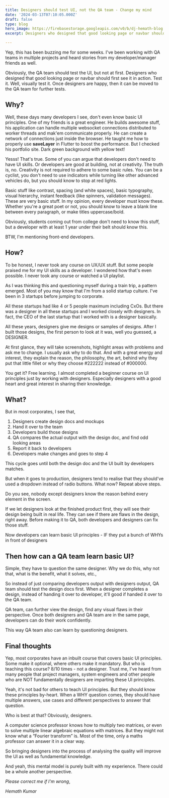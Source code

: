 ```yaml
---
title: Designers should test UI, not the QA team - Change my mind
date: '2024-03-13T07:10:05.000Z'
draft: false
type: blog
hero_image: https://firebasestorage.googleapis.com/v0/b/dj-hemath-blog.appspot.com/o/blog-images%2Fdesigners-should-test-UI-not-the-QA-team.png?alt=media&token=610f1953-0018-4905-a27d-33e396a286c1
excerpt: Designers who designed that good looking page or navbar should first see it in action. Test it. Well, visually test it. Once designers are happy, then it can be moved to the QA team for further tests.

---
```


Yep, this has been buzzing me for some weeks. I've been working with QA teams in multiple projects and heard stories from my developer/manager friends as well.

Obviously, the QA team should test the UI, but not at first. Designers who designed that good looking page or navbar should first see it in action. Test it. Well, visually test it. Once designers are happy, then it can be moved to the QA team for further tests.

## Why?

Well, these days many developers I see, don't even know basic UI principles. One of my friends is a great engineer. He builds awesome stuff, his application can handle multiple websocket connections distributed to worker threads and mak'em communicate properly. He can create a network of connections just inside the browser. He taught me how to properly use **saveLayer** in Flutter to boost the performance. But I checked his portfolio site. Dark green background with yellow text!

Yesss! That's true. Some of you can argue that developers don't need to have UI skills. Or developers are good at building, not at creativity. The truth is, no. Creativity is not required to adhere to some basic rules. You can be a cyclist, you don't need to use indicators while turning like other advanced vehicles do, but you should know to stop at red lights.

Basic stuff like contrast, spacing (and white spaces), basic typography, visual hierarchy, instant feedback (like spinners, validation messages). These are very basic stuff. In my opinion, every developer must know these. Whether you're a great poet or not, you should know to leave a blank line between every paragraph, or make titles uppercase/bold.

Obviously, students coming out from college don't need to know this stuff, but a developer with at least 1 year under their belt should know this.

BTW, I'm mentioning front-end developers.

## How?

To be honest, I never took any course on UX/UX stuff. But some people praised me for my UI skills as a developer. I wondered how that's even possible. I never took any course or watched a UI playlist.

As I was thinking this and questioning myself during a train trip, a pattern emerged. Most of you may know that I'm from a solid startup culture. I've been in 3 startups before jumping to corporate.

All these startups had like 4 or 5 people maximum including CxOs. But there was a designer in all these startups and I worked closely with designers. In fact, the CEO of the last startup that I worked with is a designer basically.


All these years, designers give me designs or samples of designs. After I built those designs, the first person to look at it was, well you guessed, a DESIGNER.

At first glance, they will take screenshots, highlight areas with problems and ask me to change. I usually ask why to do that. And with a great energy and interest, they explain the reason, the philosophy, the art, behind why they put that little fillet or why they choose #222222 instead of #000000.

You get it? Free learning. I almost completed a beginner course on UI principles just by working with designers. Especially designers with a good heart and great interest in sharing their knowledge.

## What?

But in most corporates, I see that,

1.  Designers create design docs and mockups
2.  Hand it over to the team
3.  Developers build those designs
4.  QA compares the actual output with the design doc, and find odd looking areas
5.  Report it back to developers
6.  Developers make changes and goes to step 4

This cycle goes until both the design doc and the UI built by developers matches.

But when it goes to production, designers tend to realise that they should've used a dropdown instead of radio buttons. What now? Repeat above steps.

Do you see, nobody except designers know the reason behind every element in the screen.

If we let designers look at the finished product first, they will see their design being built in real life. They can see if there are flaws in the design, right away. Before making it to QA, both developers and designers can fix those stuff.

Now developers can learn basic UI principles - IF they put a bunch of WHYs in front of designers

## Then how can a QA team learn basic UI?

Simple, they have to question the same designer. Why we do this, why not that, what is the benefit, what it solves, etc.,

So instead of just comparing developers output with designers output, QA team should test the design docs first. When a designer completes a design, instead of handing it over to developer, it'll good if handed it over to the QA team.

QA team, can further view the design, find any visual flaws in their perspective. Once both designers and QA team are in the same page, developers can do their work confidently.

This way QA team also can learn by questioning designers.

## Final thoughts

Yep, most corporates have an inbuilt course that covers basic UI principles. Some make it optional, where others make it mandatory. But who is teaching this course? 8/10 times - not a designer. Trust me, I've heard from many people that project managers, system engineers and other people who are NOT fundamentally designers are imparting these UI principles.

Yeah, it's not bad for others to teach UI principles. But they should know these principles by-heart. When a WHY question comes, they should have multiple answers, use cases and different perspectives to answer that question.

Who is best at that? Obviously, designers.

A computer science professor knows how to multiply two matrices, or even to solve multiple linear algebraic equations with matrices. But they might not know what a “Fourier transform” is. Most of the time, only a maths professor can answer it in a clear way.

So bringing designers into the process of analysing the quality will improve the UI as well as fundamental knowledge.

And yeah, this mental model is purely built with my experience. There could be a whole another perspective.

*Please correct me if I'm wrong*,

*Hemath Kumar*
